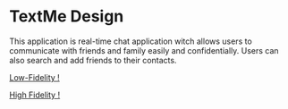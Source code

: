 # TextMe Design 
This application is real-time chat application witch allows users to communicate with friends and family easily and confidentially. Users can also search and add friends to their contacts.



[Low-Fidelity !](https://miro.com/welcomeonboard/SXBieThNSklTVk51dXVZNXY2SVhLUElTeGZwd0pEaW12TkVyYU1VRjNnZzhpTG1HNms5a0JqOWhmN3FpNEt4enwzNDU4NzY0NTQyODU0MTEyNjA5fDI=?share_link_id=39082261613)



[High Fidelity !](https://www.figma.com/file/4Ofo89Yyxu0bYxBYXU09DR/TextMe?type=design&node-id=95%3A4031&mode=design&t=No8PORckUVNcSUdi-1)
